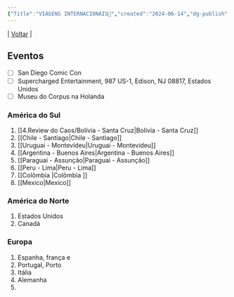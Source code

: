 ```yaml
---
{"Title":"VIAGENS INTERNACIONAIS🛫","created":"2024-06-14","dg-publish":true,"tags":["pessoal/list","pessoal/viagem","Internacional"],"permalink":"/1-minha-vida/internacionais/","dgPassFrontmatter":true}
---
```


| [Voltar](index) |
## Eventos
- [ ] San Diego Comic Con
- [ ] Supercharged Entertainment, 987 US-1, Edison, NJ 08817, Estados Unidos
- [ ] Museu do Corpus na Holanda
### América do Sul
1. [[4.Review do Caos/Bolívia - Santa Cruz\|Bolívia - Santa Cruz]]
2. [[Chile - Santiago\|Chile - Santiago]]
3. [[Uruguai - Montevideu\|Uruguai - Montevideu]]
4. [[Argentina - Buenos Aires\|Argentina - Buenos Aires]]
5. [[Paraguai - Assunção\|Paraguai - Assunção]]
6. [[Peru - Lima\|Peru - Lima]]
7. [[Colômbia \|Colômbia ]]
7. [[Mexico\|Mexico]]
### América do Norte
1. Estados Unidos
2. Canadá
### Europa
1. Espanha, frança e 
2. Portugal, Porto
3. Itália
4. Alemanha
5. 